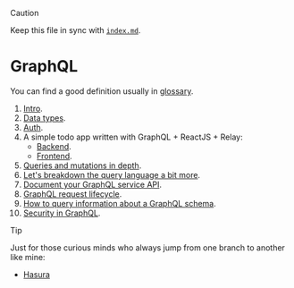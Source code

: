 > [!CAUTION]
>
> Keep this file in sync with [`index.md`](../index.md).

# GraphQL

You can find a good definition usually in [glossary](../docs/glossary.md).

1. [Intro](../docs/intro.md).
2. [Data types](../docs/data-types.md).
3. [Auth](../docs/auth.md).
4. A simple todo app written with GraphQL + ReactJS + Relay:
   - [Backend](../apps/todo-backend/README.md).
   - [Frontend]().
5. [Queries and mutations in depth](../docs/queries-and-mutations.md).
6. [Let's breakdown the query language a bit more](../docs/graphql-query-language-breakdown.md).
7. [Document your GraphQL service API](../docs/documentation.md).
8. [GraphQL request lifecycle](./docs/graphql-req-lifecycle.md).
9. [How to query information about a GraphQL schema](../docs/introspection.md).
10. [Security in GraphQL](./docs/security.md).

> [!TIP]
>
> Just for those curious minds who always jump from one branch to another like mine:
>
> - [Hasura](./docs/hasura.md)
